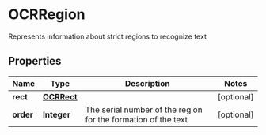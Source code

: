 

# OCRRegion

Represents information about strict regions to recognize text

## Properties

| Name | Type | Description | Notes |
|------------ | ------------- | ------------- | -------------|
|**rect** | [**OCRRect**](OCRRect.md) |  |  [optional] |
|**order** | **Integer** | The serial number of the region for the formation of the text |  [optional] |



